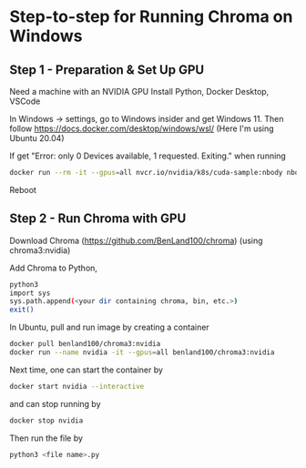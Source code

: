# Step-to-step for Running Chroma on Windows

## Step 1 - Preparation & Set Up GPU

Need a machine with an NVIDIA GPU
Install Python, Docker Desktop, VSCode

In Windows -> settings, go to Windows insider and get Windows 11.
Then follow https://docs.docker.com/desktop/windows/wsl/
(Here I'm using Ubuntu 20.04)

If get "Error: only 0 Devices available, 1 requested. Exiting." when running
```sh
docker run --rm -it --gpus=all nvcr.io/nvidia/k8s/cuda-sample:nbody nbody -gpu -benchmark
```
Reboot


## Step 2 - Run Chroma with GPU

Download Chroma (https://github.com/BenLand100/chroma) (using chroma3:nvidia)

Add Chroma to Python,
```sh
python3
import sys
sys.path.append(<your dir containing chroma, bin, etc.>)
exit()
```

In Ubuntu, pull and run image by creating a container
```sh
docker pull benland100/chroma3:nvidia
docker run --name nvidia -it --gpus=all benland100/chroma3:nvidia
```

Next time, one can start the container by
```sh
docker start nvidia --interactive
```
and can stop running by
```sh
docker stop nvidia
```

Then run the file by
```sh
python3 <file name>.py
```


